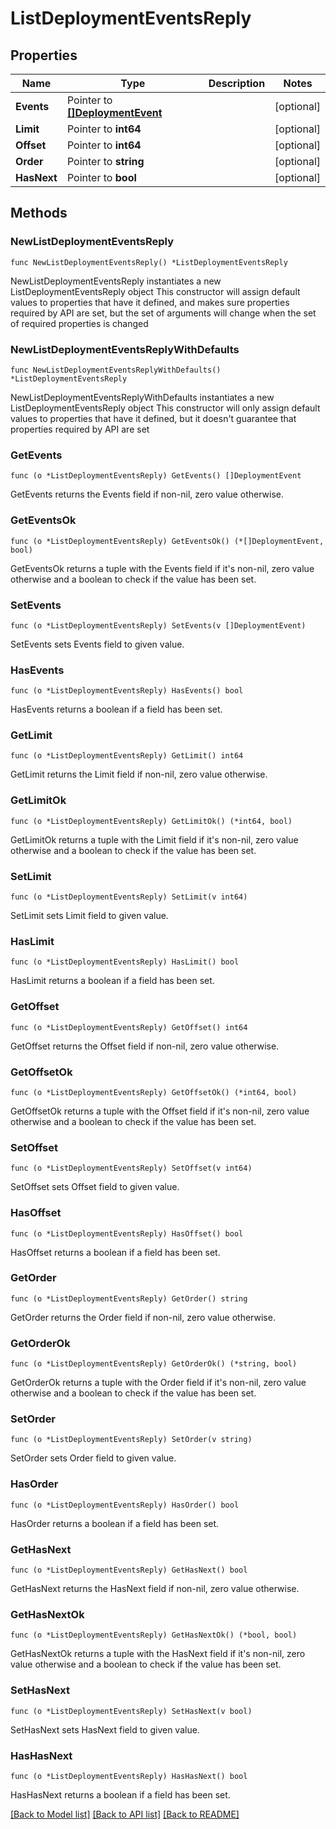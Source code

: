 # ListDeploymentEventsReply

## Properties

Name | Type | Description | Notes
------------ | ------------- | ------------- | -------------
**Events** | Pointer to [**[]DeploymentEvent**](DeploymentEvent.md) |  | [optional] 
**Limit** | Pointer to **int64** |  | [optional] 
**Offset** | Pointer to **int64** |  | [optional] 
**Order** | Pointer to **string** |  | [optional] 
**HasNext** | Pointer to **bool** |  | [optional] 

## Methods

### NewListDeploymentEventsReply

`func NewListDeploymentEventsReply() *ListDeploymentEventsReply`

NewListDeploymentEventsReply instantiates a new ListDeploymentEventsReply object
This constructor will assign default values to properties that have it defined,
and makes sure properties required by API are set, but the set of arguments
will change when the set of required properties is changed

### NewListDeploymentEventsReplyWithDefaults

`func NewListDeploymentEventsReplyWithDefaults() *ListDeploymentEventsReply`

NewListDeploymentEventsReplyWithDefaults instantiates a new ListDeploymentEventsReply object
This constructor will only assign default values to properties that have it defined,
but it doesn't guarantee that properties required by API are set

### GetEvents

`func (o *ListDeploymentEventsReply) GetEvents() []DeploymentEvent`

GetEvents returns the Events field if non-nil, zero value otherwise.

### GetEventsOk

`func (o *ListDeploymentEventsReply) GetEventsOk() (*[]DeploymentEvent, bool)`

GetEventsOk returns a tuple with the Events field if it's non-nil, zero value otherwise
and a boolean to check if the value has been set.

### SetEvents

`func (o *ListDeploymentEventsReply) SetEvents(v []DeploymentEvent)`

SetEvents sets Events field to given value.

### HasEvents

`func (o *ListDeploymentEventsReply) HasEvents() bool`

HasEvents returns a boolean if a field has been set.

### GetLimit

`func (o *ListDeploymentEventsReply) GetLimit() int64`

GetLimit returns the Limit field if non-nil, zero value otherwise.

### GetLimitOk

`func (o *ListDeploymentEventsReply) GetLimitOk() (*int64, bool)`

GetLimitOk returns a tuple with the Limit field if it's non-nil, zero value otherwise
and a boolean to check if the value has been set.

### SetLimit

`func (o *ListDeploymentEventsReply) SetLimit(v int64)`

SetLimit sets Limit field to given value.

### HasLimit

`func (o *ListDeploymentEventsReply) HasLimit() bool`

HasLimit returns a boolean if a field has been set.

### GetOffset

`func (o *ListDeploymentEventsReply) GetOffset() int64`

GetOffset returns the Offset field if non-nil, zero value otherwise.

### GetOffsetOk

`func (o *ListDeploymentEventsReply) GetOffsetOk() (*int64, bool)`

GetOffsetOk returns a tuple with the Offset field if it's non-nil, zero value otherwise
and a boolean to check if the value has been set.

### SetOffset

`func (o *ListDeploymentEventsReply) SetOffset(v int64)`

SetOffset sets Offset field to given value.

### HasOffset

`func (o *ListDeploymentEventsReply) HasOffset() bool`

HasOffset returns a boolean if a field has been set.

### GetOrder

`func (o *ListDeploymentEventsReply) GetOrder() string`

GetOrder returns the Order field if non-nil, zero value otherwise.

### GetOrderOk

`func (o *ListDeploymentEventsReply) GetOrderOk() (*string, bool)`

GetOrderOk returns a tuple with the Order field if it's non-nil, zero value otherwise
and a boolean to check if the value has been set.

### SetOrder

`func (o *ListDeploymentEventsReply) SetOrder(v string)`

SetOrder sets Order field to given value.

### HasOrder

`func (o *ListDeploymentEventsReply) HasOrder() bool`

HasOrder returns a boolean if a field has been set.

### GetHasNext

`func (o *ListDeploymentEventsReply) GetHasNext() bool`

GetHasNext returns the HasNext field if non-nil, zero value otherwise.

### GetHasNextOk

`func (o *ListDeploymentEventsReply) GetHasNextOk() (*bool, bool)`

GetHasNextOk returns a tuple with the HasNext field if it's non-nil, zero value otherwise
and a boolean to check if the value has been set.

### SetHasNext

`func (o *ListDeploymentEventsReply) SetHasNext(v bool)`

SetHasNext sets HasNext field to given value.

### HasHasNext

`func (o *ListDeploymentEventsReply) HasHasNext() bool`

HasHasNext returns a boolean if a field has been set.


[[Back to Model list]](../README.md#documentation-for-models) [[Back to API list]](../README.md#documentation-for-api-endpoints) [[Back to README]](../README.md)


